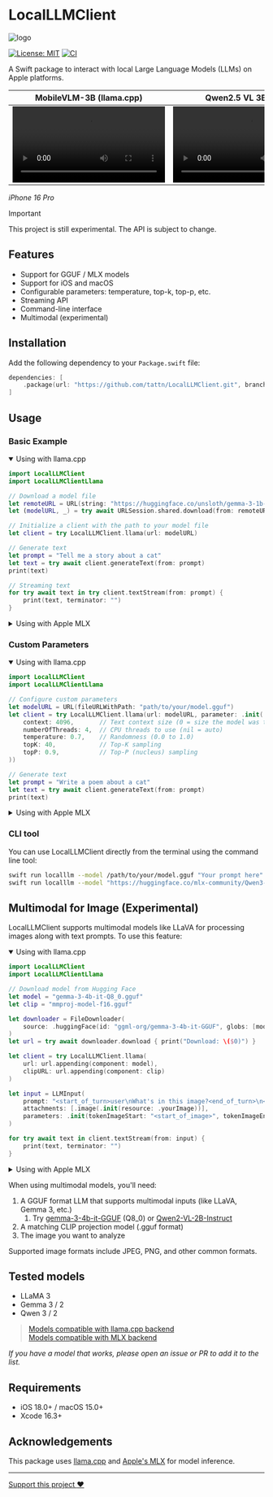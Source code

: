 # LocalLLMClient

![logo](https://github.com/user-attachments/assets/3975c03a-cb1a-474f-94a1-726fd2de93b2)

[![License: MIT](https://img.shields.io/badge/license-MIT-blue.svg)](https://opensource.org/licenses/MIT)
[![CI](https://github.com/tattn/LocalLLMClient/actions/workflows/test.yml/badge.svg)](https://github.com/tattn/LocalLLMClient/actions/workflows/test.yml)

A Swift package to interact with local Large Language Models (LLMs) on Apple platforms.

| MobileVLM-3B (llama.cpp) | Qwen2.5 VL 3B (MLX) |
|:-:|:-:|
|<video src="https://github.com/user-attachments/assets/7704b05c-2a8c-40ef-838c-f9485ad0cfe0">|<video src="https://github.com/user-attachments/assets/475609a4-aaef-4043-aadc-db44c28296ee">|

*iPhone 16 Pro*


> [!IMPORTANT]
> This project is still experimental. The API is subject to change.

## Features

- Support for GGUF / MLX models
- Support for iOS and macOS
- Configurable parameters: temperature, top-k, top-p, etc.
- Streaming API
- Command-line interface
- Multimodal (experimental)

## Installation

Add the following dependency to your `Package.swift` file:

```swift
dependencies: [
    .package(url: "https://github.com/tattn/LocalLLMClient.git", branch: "main")
]
```

## Usage

### Basic Example

<details open>
<summary>Using with llama.cpp</summary>

```swift
import LocalLLMClient
import LocalLLMClientLlama

// Download a model file
let remoteURL = URL(string: "https://huggingface.co/unsloth/gemma-3-1b-it-GGUF/resolve/main/gemma-3-1b-it-Q5_K_M.gguf")!
let (modelURL, _) = try await URLSession.shared.download(from: remoteURL)

// Initialize a client with the path to your model file
let client = try LocalLLMClient.llama(url: modelURL)

// Generate text
let prompt = "Tell me a story about a cat"
let text = try await client.generateText(from: prompt)
print(text)
```

```swift
// Streaming text
for try await text in try client.textStream(from: prompt) {
    print(text, terminator: "")
}
```
</details>

<details>
<summary>Using with Apple MLX</summary>

```swift
import LocalLLMClient
import LocalLLMClientMLX
import LocalLLMClientUtility

// Download model from Hugging Face
let downloader = FileDownloader(
    source: .huggingFace(id: "mlx-community/Qwen3-1.7B-4bit", globs: .mlx)
)
let modelURL = try await downloader.download { print("Progress: \($0)") }

// Initialize a client with the downloaded model
let client = try await LocalLLMClient.mlx(url: modelURL)

// Generate text
let prompt = "Tell me a story about a cat"
let text = try await client.generateText(from: prompt)
print(text)
```

```swift
// Streaming text
for try await text in try await client.textStream(from: prompt) {
    print(text, terminator: "")
}
```
</details>

### Custom Parameters

<details open>
<summary>Using with llama.cpp</summary>

```swift
import LocalLLMClient
import LocalLLMClientLlama

// Configure custom parameters
let modelURL = URL(fileURLWithPath: "path/to/your/model.gguf")
let client = try LocalLLMClient.llama(url: modelURL, parameter: .init(
    context: 4096,       // Text context size (0 = size the model was trained on)
    numberOfThreads: 4,  // CPU threads to use (nil = auto)
    temperature: 0.7,    // Randomness (0.0 to 1.0)
    topK: 40,            // Top-K sampling
    topP: 0.9,           // Top-P (nucleus) sampling
))

// Generate text
let prompt = "Write a poem about a cat"
let text = try await client.generateText(from: prompt)
print(text)
```
</details>

<details>
<summary>Using with Apple MLX</summary>

```swift
import LocalLLMClient
import LocalLLMClientMLX

// Configure custom parameters
let modelURL = URL(fileURLWithPath: "path/to/your/mlx-model")
let client = try await LocalLLMClient.mlx(url: modelURL, parameter: .init(
    temperature: 0.7,          // Randomness (0.0 to 1.0)
    topP: 0.9                  // Top-P (nucleus) sampling
))

// Generate text
let prompt = "Write a poem about a cat"
let text = try await client.generateText(from: prompt)
print(text)
```
</details>

### CLI tool

You can use LocalLLMClient directly from the terminal using the command line tool:

```bash
swift run localllm --model /path/to/your/model.gguf "Your prompt here"
swift run localllm --model "https://huggingface.co/mlx-community/Qwen3-1.7B-4bit" --backend mlx "Your prompt here"
```

## Multimodal for Image (Experimental)

LocalLLMClient supports multimodal models like LLaVA for processing images along with text prompts. To use this feature:

<details open>
<summary>Using with llama.cpp</summary>

```swift
import LocalLLMClient
import LocalLLMClientLlama

// Download model from Hugging Face
let model = "gemma-3-4b-it-Q8_0.gguf"
let clip = "mmproj-model-f16.gguf"

let downloader = FileDownloader(
    source: .huggingFace(id: "ggml-org/gemma-3-4b-it-GGUF", globs: [model, clip]),
)
let url = try await downloader.download { print("Download: \($0)") }

let client = try LocalLLMClient.llama(
    url: url.appending(component: model),
    clipURL: url.appending(component: clip)
)

let input = LLMInput(
    prompt: "<start_of_turn>user\nWhat's in this image?<end_of_turn>\n<start_of_turn>assistant\n",
    attachments: [.image(.init(resource: .yourImage))],
    parameters: .init(tokenImageStart: "<start_of_image>", tokenImageEnd: "<end_of_image>")
)

for try await text in client.textStream(from: input) {
    print(text, terminator: "")
}
```
</details>

<details>
<summary>Using with Apple MLX</summary>

```swift
import LocalLLMClient
import LocalLLMClientMLX

// Download model from Hugging Face
let downloader = FileDownloader(
    source: .huggingFace(id: "mlx-community/Qwen2-VL-2B-Instruct-4bit", globs: .mlx)
)
let modelURL = try await downloader.download { print("Progress: \($0)") }

let client = try await LocalLLMClient.mlx(url: modelURL)

let input = LLMInput(
    prompt: "What can you see in this image?",
    attachments: [.image(.init(resource: .yourImage))]
)

for try await text in try await client.textStream(from: input) {
    print(text, terminator: "")
}
```
</details>

When using multimodal models, you'll need:
1. A GGUF format LLM that supports multimodal inputs (like LLaVA, Gemma 3, etc.)
    1. Try [gemma-3-4b-it-GGUF](https://huggingface.co/ggml-org/gemma-3-4b-it-GGUF/tree/main) (Q8_0) or [Qwen2-VL-2B-Instruct](https://huggingface.co/mlx-community/Qwen2-VL-2B-Instruct-4bit/tree/main)
2. A matching CLIP projection model (.gguf format)
3. The image you want to analyze

Supported image formats include JPEG, PNG, and other common formats.

## Tested models

- LLaMA 3
- Gemma 3 / 2
- Qwen 3 / 2


> [Models compatible with llama.cpp backend](https://github.com/ggml-org/llama.cpp?tab=readme-ov-file#text-only)  
> [Models compatible with MLX backend](https://github.com/ml-explore/mlx-swift-examples/blob/main/Libraries/MLXLLM/Documentation.docc/Documentation.md)  

*If you have a model that works, please open an issue or PR to add it to the list.*

## Requirements

- iOS 18.0+ / macOS 15.0+
- Xcode 16.3+

## Acknowledgements

This package uses [llama.cpp](https://github.com/ggml-org/llama.cpp) and [Apple's MLX](https://opensource.apple.com/projects/mlx/) for model inference.

---

[Support this project :heart:](https://github.com/sponsors/tattn)
